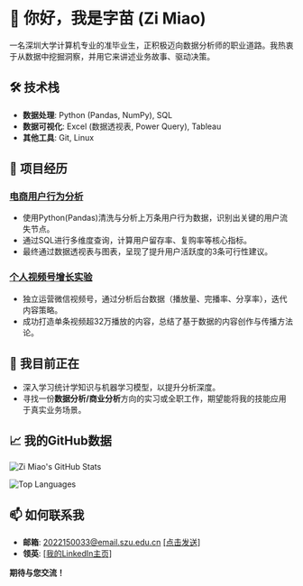 
# 👋 你好，我是字苗 (Zi Miao)

一名深圳大学计算机专业的准毕业生，正积极迈向数据分析师的职业道路。我热衷于从数据中挖掘洞察，并用它来讲述业务故事、驱动决策。

## 🛠️ 技术栈

- **数据处理**: Python (Pandas, NumPy), SQL
- **数据可视化**: Excel (数据透视表, Power Query), Tableau
- **其他工具**: Git, Linux

## 📖 项目经历

### [电商用户行为分析](https://github.com/AnalyticsByZiMiao/Taobao-User-Behavior-Analysis)
- 使用Python(Pandas)清洗与分析上万条用户行为数据，识别出关键的用户流失节点。
- 通过SQL进行多维度查询，计算用户留存率、复购率等核心指标。
- 最终通过数据透视表与图表，呈现了提升用户活跃度的3条可行性建议。

### [个人视频号增长实验](https://github.com/AnalyticsByZiMiao)
- 独立运营微信视频号，通过分析后台数据（播放量、完播率、分享率），迭代内容策略。
- 成功打造单条视频超32万播放的内容，总结了基于数据的内容创作与传播方法论。

## 🌱 我目前正在

- 深入学习统计学知识与机器学习模型，以提升分析深度。
- 寻找一份**数据分析/商业分析**方向的实习或全职工作，期望能将我的技能应用于真实业务场景。

## 📈 我的GitHub数据

![Zi Miao's GitHub Stats](https://github-readme-stats.vercel.app/api?username=AnalyticsByZiMiao&show_icons=true&theme=radical)

![Top Languages](https://github-readme-stats.vercel.app/api/top-langs/?username=AnalyticsByZiMiao&layout=compact&theme=radical)

## 📫 如何联系我

- **邮箱**: 2022150033@email.szu.edu.cn [[点击发送]](mailto:2022150033@email.szu.edu.cn)
- **领英**: [[我的LinkedIn主页]](https://www.linkedin.com/in/your-profile/)

**期待与您交流！**